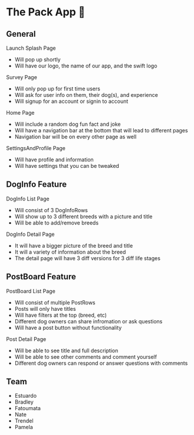 # The Pack App 🐶

## General
Launch Splash Page
- Will pop up shortly
- Will have our logo, the name of our app, and the swift logo

Survey Page
- Will only pop up for first time users
- Will ask for user info on them, their dog(s), and experience
- Will signup for an account or signin to account
    
Home Page
- Will include a random dog fun fact and joke
- Will have a navigation bar at the bottom that will lead to different pages
- Navigation bar will be on every other page as well 

SettingsAndProfile Page
- Will have profile and information
- Will have settings that you can be tweaked

## DogInfo Feature
DogInfo List Page
- Will consist of 3 DogInfoRows
- Will show up to 3 different breeds with a picture and title
- Will be able to add/remove breeds

DogInfo Detail Page
- It will have a bigger picture of the breed and title
- It will a variety of information about the breed
- The detail page will have 3 diff versions for 3 diff life stages

## PostBoard Feature
PostBoard List Page
- Will consist of multiple PostRows
- Posts will only have titles
- Will have filters at the top (breed, etc)
- Different dog owners can share infromation or ask questions
- Will have a post button without functionality

Post Detail Page
- Will be able to see title and full description
- Will be able to see other comments and comment yourself
- Different dog owners can respond or answer questions with comments


## Team
- Estuardo
- Bradley
- Fatoumata
- Nate
- Trendel
- Pamela
